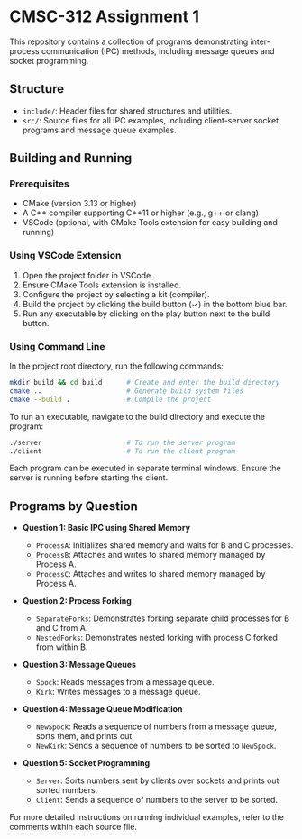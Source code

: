 # CMSC-312 Assignment 1

This repository contains a collection of programs demonstrating inter-process communication (IPC) methods, including message queues and socket programming.

## Structure

- `include/`: Header files for shared structures and utilities.
- `src/`: Source files for all IPC examples, including client-server socket programs and message queue examples.

## Building and Running

### Prerequisites

- CMake (version 3.13 or higher)
- A C++ compiler supporting C++11 or higher (e.g., g++ or clang)
- VSCode (optional, with CMake Tools extension for easy building and running)

### Using VSCode Extension

1. Open the project folder in VSCode.
2. Ensure CMake Tools extension is installed.
3. Configure the project by selecting a kit (compiler).
4. Build the project by clicking the build button (✓) in the bottom blue bar.
5. Run any executable by clicking on the play button next to the build button.

### Using Command Line

In the project root directory, run the following commands:

```bash
mkdir build && cd build      # Create and enter the build directory
cmake ..                     # Generate build system files
cmake --build .              # Compile the project
```
To run an executable, navigate to the build directory and execute the program:

```bash
./server                     # To run the server program
./client                     # To run the client program
```
Each program can be executed in separate terminal windows. Ensure the server is running before starting the client.

## Programs by Question

- **Question 1: Basic IPC using Shared Memory**
  - `ProcessA`: Initializes shared memory and waits for B and C processes.
  - `ProcessB`: Attaches and writes to shared memory managed by Process A.
  - `ProcessC`: Attaches and writes to shared memory managed by Process A.

- **Question 2: Process Forking**
  - `SeparateForks`: Demonstrates forking separate child processes for B and C from A.
  - `NestedForks`: Demonstrates nested forking with process C forked from within B.

- **Question 3: Message Queues**
  - `Spock`: Reads messages from a message queue.
  - `Kirk`: Writes messages to a message queue.

- **Question 4: Message Queue Modification**
  - `NewSpock`: Reads a sequence of numbers from a message queue, sorts them, and prints out.
  - `NewKirk`: Sends a sequence of numbers to be sorted to `NewSpock`.

- **Question 5: Socket Programming**
  - `Server`: Sorts numbers sent by clients over sockets and prints out sorted numbers.
  - `Client`: Sends a sequence of numbers to the server to be sorted.

For more detailed instructions on running individual examples, refer to the comments within each source file.
